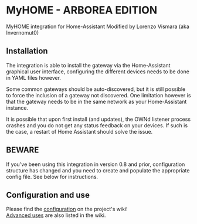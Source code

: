 # MyHOME - ARBOREA EDITION
MyHOME integration for Home-Assistant
Modified by Lorenzo Vismara (aka Invernomut0)

## Installation
The integration is able to install the gateway via the Home-Assistant graphical user interface, configuring the different devices needs to be done in YAML files however.

Some common gateways should be auto-discovered, but it is still possible to force the inclusion of a gateway not discovered. One limitation however is that the gateway needs to be in the same network as your Home-Assistant instance.

It is possible that upon first install (and updates), the OWNd listener process crashes and you do not get any status feedback on your devices. If such is the case, a restart of Home Assistant should solve the issue.

## BEWARE

If you've been using this integration in version 0.8 and prior, configuration structure has changed and you need to create and populate the appropriate config file. See below for instructions.


## Configuration and use

Please find the [configuration](https://github.com/anotherjulien/MyHOME/wiki/Configuration) on the project's wiki!  
[Advanced uses](https://github.com/anotherjulien/MyHOME/wiki/Advanced-uses) are also listed in the wiki.
